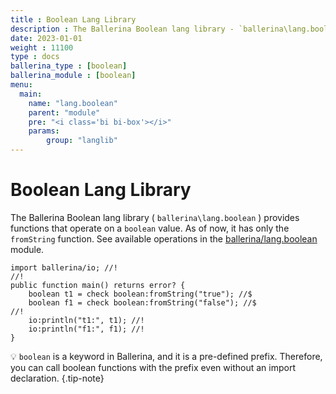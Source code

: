 ```yaml
---
title : Boolean Lang Library
description : The Ballerina Boolean lang library - `ballerina\lang.boolean` provides functions that operate on a `boolean` value.
date: 2023-01-01
weight : 11100
type : docs
ballerina_type : [boolean]
ballerina_module : [boolean]
menu:
  main:
    name: "lang.boolean"
    parent: "module"
    pre: "<i class='bi bi-box'></i>"
    params:
        group: "langlib"
---
```


# Boolean Lang Library

The Ballerina Boolean lang library ( `ballerina\lang.boolean` ) provides functions that operate on a `boolean` value.
As of now, it has only the `fromString` function.
See available operations in the [ballerina/lang.boolean](https://ballerina.io/spec/lang/master/#lang.boolean) module.

<!--more-->

```ballerina {filename="lang_boolean.bal" lines="5-6"  result="output"}
import ballerina/io; //!
//!
public function main() returns error? {
    boolean t1 = check boolean:fromString("true"); //$
    boolean f1 = check boolean:fromString("false"); //$
//!
    io:println("t1:", t1); //!
    io:println("f1:", f1); //!
}
```

💡 `boolean` is a keyword in Ballerina, and it is a pre-defined prefix.
Therefore, you can call boolean functions with the prefix even without an import declaration.
{.tip-note}
